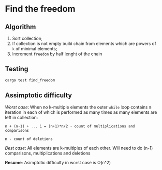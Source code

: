 # Find the freedom

## Algorithm

1. Sort collection;
2. If collection is not empty build chain from elements which are powers of `k` of minimal elements;
3. Increment `freedom` by half lenght of the chain

## Testing

```bash
cargo test find_freedom
```

## Assimptotic difficulty

*Worst case*: When no k-multiple elements the outer `while` loop contains n
 iteration in each of which is performed as many times as many elements are left
  in collection:
  ```
  n + (n-1) + ... 1 = (n+1)*n/2 - count of multiplications and comparisons
  
  n - count of deletions
  ```
*Best case*: All elements are k-multiples of each other. Will need to do 
(n-1) comparisons, multiplications and deletions

**Resume**: Asimptotic difficulty in worst case is O(n^2)